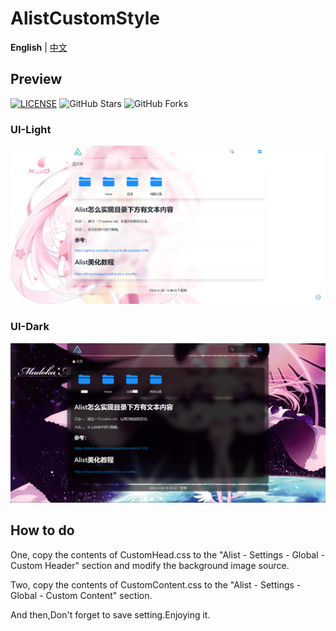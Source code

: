 # AlistCustomStyle
**English** | [中文](https://github.com/maytom2016/AlistCustomStyle/blob/main/EN_README%20.md)
## Preview
[![LICENSE](https://img.shields.io/github/license/mashape/apistatus.svg?style=flat-square&label=LICENSE)](https://github.com/maytom2016/AlistCustomStyle/blob/master/LICENSE)
![GitHub Stars](https://img.shields.io/github/stars/maytom2016/AlistCustomStyle?style=flat-square&label=Stars&logo=github)
![GitHub Forks](https://img.shields.io/github/forks/maytom2016/AlistCustomStyle.svg?style=flat-square&label=Forks&logo=github)
### UI-Light
![Image text](https://github.com/maytom2016/AlistCustomStyle/blob/main/ui-light.png)

### UI-Dark
![Image text](https://github.com/maytom2016/AlistCustomStyle/blob/main/ui-dark.png)

## How to do
One, copy the contents of CustomHead.css to the "Alist - Settings - Global - Custom Header" section and modify the background image source. 

Two, copy the contents of CustomContent.css to the "Alist - Settings - Global - Custom Content" section.

And then,Don't forget to save setting.Enjoying it.
